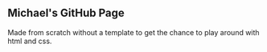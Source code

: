 ## Michael's GitHub Page

Made from scratch without a template to get the chance to play around with html
and css.
